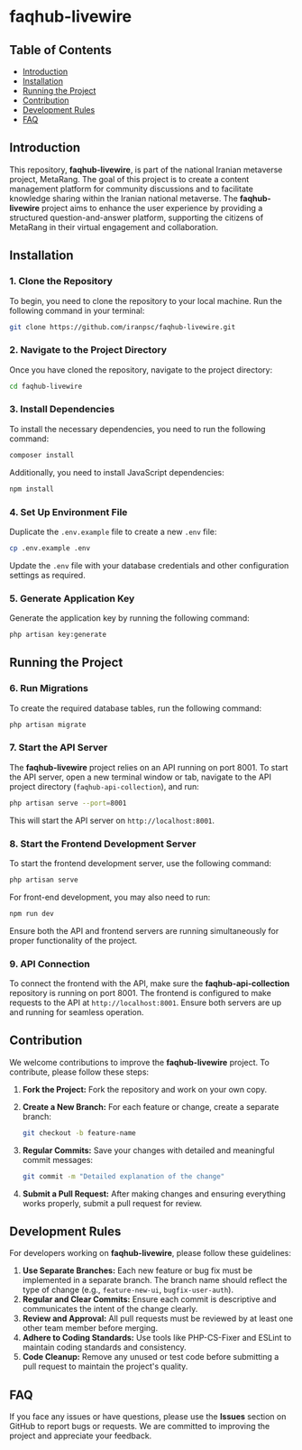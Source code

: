 
# faqhub-livewire

## Table of Contents

- [Introduction](#introduction)
- [Installation](#installation)
- [Running the Project](#running-the-project)
- [Contribution](#contribution)
- [Development Rules](#development-rules)
- [FAQ](#faq)

## Introduction

This repository, **faqhub-livewire**, is part of the national Iranian metaverse project, MetaRang. The goal of this project is to create a content management platform for community discussions and to facilitate knowledge sharing within the Iranian national metaverse. The **faqhub-livewire** project aims to enhance the user experience by providing a structured question-and-answer platform, supporting the citizens of MetaRang in their virtual engagement and collaboration.

## Installation

### 1. Clone the Repository

To begin, you need to clone the repository to your local machine. Run the following command in your terminal:

```bash
git clone https://github.com/iranpsc/faqhub-livewire.git
```

### 2. Navigate to the Project Directory

Once you have cloned the repository, navigate to the project directory:

```bash
cd faqhub-livewire
```

### 3. Install Dependencies

To install the necessary dependencies, you need to run the following command:

```bash
composer install
```

Additionally, you need to install JavaScript dependencies:

```bash
npm install
```

### 4. Set Up Environment File

Duplicate the `.env.example` file to create a new `.env` file:

```bash
cp .env.example .env
```

Update the `.env` file with your database credentials and other configuration settings as required.

### 5. Generate Application Key

Generate the application key by running the following command:

```bash
php artisan key:generate
```

## Running the Project

### 6. Run Migrations

To create the required database tables, run the following command:

```bash
php artisan migrate
```

### 7. Start the API Server

The **faqhub-livewire** project relies on an API running on port 8001. To start the API server, open a new terminal window or tab, navigate to the API project directory (`faqhub-api-collection`), and run:

```bash
php artisan serve --port=8001
```

This will start the API server on `http://localhost:8001`.

### 8. Start the Frontend Development Server

To start the frontend development server, use the following command:

```bash
php artisan serve
```

For front-end development, you may also need to run:

```bash
npm run dev
```

Ensure both the API and frontend servers are running simultaneously for proper functionality of the project.

### 9. API Connection

To connect the frontend with the API, make sure the **faqhub-api-collection** repository is running on port 8001. The frontend is configured to make requests to the API at `http://localhost:8001`. Ensure both servers are up and running for seamless operation.

## Contribution

We welcome contributions to improve the **faqhub-livewire** project. To contribute, please follow these steps:

1. **Fork the Project:** Fork the repository and work on your own copy.
2. **Create a New Branch:** For each feature or change, create a separate branch:

   ```bash
   git checkout -b feature-name
   ```

3. **Regular Commits:** Save your changes with detailed and meaningful commit messages:

   ```bash
   git commit -m "Detailed explanation of the change"
   ```

4. **Submit a Pull Request:** After making changes and ensuring everything works properly, submit a pull request for review.

## Development Rules

For developers working on **faqhub-livewire**, please follow these guidelines:

1. **Use Separate Branches:** Each new feature or bug fix must be implemented in a separate branch. The branch name should reflect the type of change (e.g., `feature-new-ui`, `bugfix-user-auth`).
2. **Regular and Clear Commits:** Ensure each commit is descriptive and communicates the intent of the change clearly.
3. **Review and Approval:** All pull requests must be reviewed by at least one other team member before merging.
4. **Adhere to Coding Standards:** Use tools like PHP-CS-Fixer and ESLint to maintain coding standards and consistency.
5. **Code Cleanup:** Remove any unused or test code before submitting a pull request to maintain the project's quality.

## FAQ

If you face any issues or have questions, please use the **Issues** section on GitHub to report bugs or requests. We are committed to improving the project and appreciate your feedback.
```

